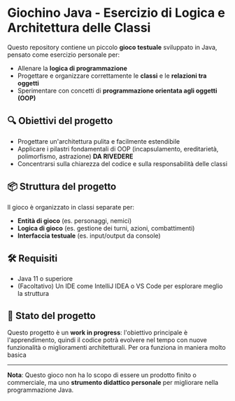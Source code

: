 # Giochino Java - Esercizio di Logica e Architettura delle Classi

Questo repository contiene un piccolo **gioco testuale** sviluppato in Java, pensato come esercizio personale per:

- Allenare la **logica di programmazione**
- Progettare e organizzare correttamente le **classi** e le **relazioni tra oggetti**
- Sperimentare con concetti di **programmazione orientata agli oggetti (OOP)**

## 🔍 Obiettivi del progetto

- Progettare un'architettura pulita e facilmente estendibile
- Applicare i pilastri fondamentali di OOP (incapsulamento, ereditarietà, polimorfismo, astrazione)  **DA RIVEDERE**
- Concentrarsi sulla chiarezza del codice e sulla responsabilità delle classi

## 📦 Struttura del progetto

Il gioco è organizzato in classi separate per:

- **Entità di gioco** (es. personaggi, nemici)
- **Logica di gioco** (es. gestione dei turni, azioni, combattimenti)
- **Interfaccia testuale** (es. input/output da console)

## 🛠️ Requisiti

- Java 11 o superiore
- (Facoltativo) Un IDE come IntelliJ IDEA o VS Code per esplorare meglio la struttura

## 🚧 Stato del progetto

Questo progetto è un **work in progress**: l'obiettivo principale è l'apprendimento, quindi il codice potrà evolvere nel tempo con nuove funzionalità o miglioramenti architetturali. Per ora funziona in maniera molto basica

---

**Nota**: Questo gioco non ha lo scopo di essere un prodotto finito o commerciale, ma uno **strumento didattico personale** per migliorare nella programmazione Java.

